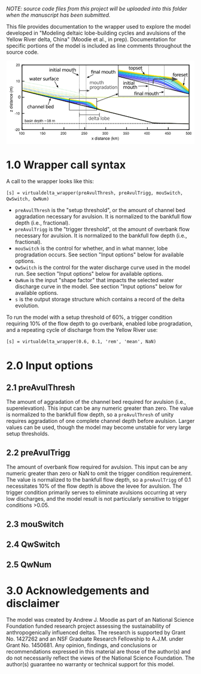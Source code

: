 _NOTE: source code files from this project will be uploaded into this folder when the manuscript has been submitted._

This file provides documentation to the wrapper used to explore the model develop​ed in "Modeling deltaic lobe-building cycles and avulsions of the Yellow River delta, China" (Moodie et al., in prep). Documentation for specific portions of the model is included as line comments throughout the source code.

<img src="./private/demo_lobe.png" alt="Demo image of lobe growth" width="600" align="middle">

# 1.0 Wrapper call syntax
A call to the wrapper looks like this:
```
[s] = virtualdelta_wrapper(preAvulThresh, preAvulTrigg, mouSwitch, QwSwitch, QwNum)
```

- `preAvulThresh` is the "setup threshold", or the amount of channel bed aggradation necessary for avulsion. It is normalized to the bankfull flow depth (i.e., fractional).
- `preAvulTrigg` is the "trigger threshold", ot the amount of overbank flow necessary for avulsion. It is normalized to the bankfull fow depth (i.e., fractional).
- `mouSwitch` is the control for whether, and in what manner, lobe progradation occurs. See section "Input options" below for available options.
- `QwSwitch` is the control for the water discharge curve used in the model run. See section "Input options" below for available options.
- `QwNum` is the input "shape factor" that impacts the selected water discharge curve in the model. See section "Input options" below for available options.
- `s` is the output storage structure which contains a record of the delta evolution.

To run the model with a setup threshold of 60%, a trigger condition requiring 10% of the flow depth to go overbank, enabled lobe progradation, and a repeating cycle of discharge from the Yellow River use:
```
[s] = virtualdelta_wrapper(0.6, 0.1, 'rem', 'mean', NaN)
```

# 2.0 Input options
## 2.1 preAvulThresh
The amount of aggradation of the channel bed required for avulsion (i.e., superelevation). This input can be any numeric greater than zero. The value is normalized to the bankfull flow depth, so a `preAvulThresh` of unity requires aggradation of one complete channel depth before avulsion. Larger values can be used, though the model may become unstable for very large setup thresholds.
## 2.2 preAvulTrigg
The amount of overbank flow required for avulsion. This input can be any numeric greater than zero or NaN to omit the trigger condition requirement. The value is normalized to the bankfull flow depth, so a `preAvulTrigg` of 0.1 necessitates 10% of the flow depth is above the levee for avulsion. The trigger condition primarily serves to eliminate avulsions occurring at very low discharges, and the model result is not particularly sensitive to trigger conditions >0.05.
## 2.3 mouSwitch
## 2.4 QwSwitch 
## 2.5 QwNum 

# 3.0 Acknowledgements and disclaimer
The model was created by Andrew J. Moodie as part of an National Science Foundation funded research project assessing the sustainability of anthropogenically influenced deltas.
The research is supported by Grant No. 1427262 and an NSF Graduate Research Fellowship to A.J.M. under Grant No. 1450681.
Any opinion, findings, and conclusions or recommendations expressed in this material are those of the author(s) and do not necessarily reflect the views of the National Science Foundation.
The author(s) guarantee no warranty or technical support for this model.
